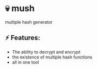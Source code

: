 # :skull:  mush <br />

multiple hash generator


## :zap: Features: <br />

* The ability to decrypt and encrypt 
* the existence of multiple hash functions
* all in one tool 
